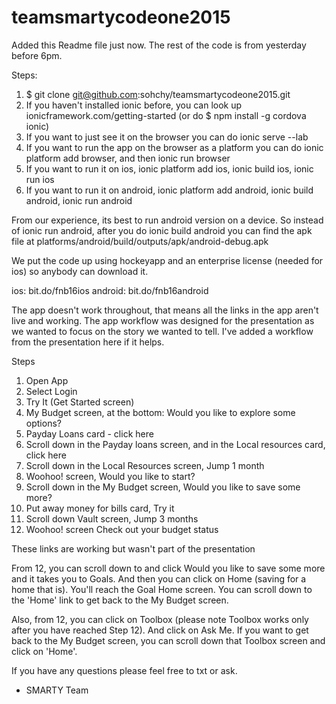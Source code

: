 # teamsmartycodeone2015

Added this Readme file just now. The rest of the code is from yesterday before 6pm. 

Steps:

1. $ git clone git@github.com:sohchy/teamsmartycodeone2015.git
2. If you haven't installed ionic before, you can look up ionicframework.com/getting-started (or do $ npm install -g cordova ionic) 
3. If you want to just see it on the browser you can do ionic serve --lab
4. If you want to run the app on the browser as a platform you can do ionic platform add browser, and then ionic run browser
5. If you want to run it on ios, ionic platform add ios, ionic build ios, ionic run ios
6. If you want to run it on android, ionic platform add android, ionic build android, ionic run android

From our experience, its best to run android version on a device. So instead of ionic run android, after you do ionic build android you can find the apk file at platforms/android/build/outputs/apk/android-debug.apk

We put the code up using hockeyapp and an enterprise license (needed for ios) so anybody can download it.

ios: bit.do/fnb16ios
android: bit.do/fnb16android

The app doesn't work throughout, that means all the links in the app aren't live and working. The app workflow was designed for the presentation as we wanted to focus on the story we wanted to tell. I've added a workflow from the presentation here if it helps.

Steps

1. Open App
2. Select Login 
3. Try It (Get Started screen)
4. My Budget screen, at the bottom: Would you like to explore some options?
5. Payday Loans card - click here
6. Scroll down in the Payday loans screen, and in the Local resources card, click here
7. Scroll down in the Local Resources screen, Jump 1 month
8. Woohoo! screen, Would you like to start?
9. Scroll down in the My Budget screen, Would you like to save some more?
10. Put away money for bills card, Try it
11. Scroll down Vault screen, Jump 3 months
12. Woohoo! screen Check out your budget status

These links are working but wasn't part of the presentation

From 12, you can scroll down to and click Would you like to save some more and it takes you to Goals. And then you can click on Home (saving for a home that is). You'll reach the Goal Home screen. You can scroll down to the 'Home' link to get back to the My Budget screen.

Also, from 12, you can click on Toolbox (please note Toolbox works only after you have reached Step 12). And click on Ask Me. If you want to get back to the My Budget screen, you can scroll down that Toolbox screen and click on 'Home'. 

If you have any questions please feel free to txt or ask.
- SMARTY Team
